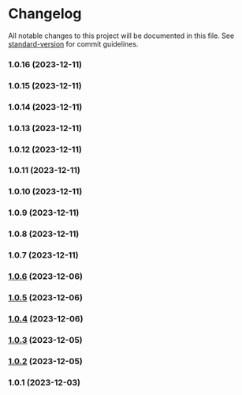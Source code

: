 # Changelog

All notable changes to this project will be documented in this file. See [standard-version](https://github.com/conventional-changelog/standard-version) for commit guidelines.

### 1.0.16 (2023-12-11)

### 1.0.15 (2023-12-11)

### 1.0.14 (2023-12-11)

### 1.0.13 (2023-12-11)

### 1.0.12 (2023-12-11)

### 1.0.11 (2023-12-11)

### 1.0.10 (2023-12-11)

### 1.0.9 (2023-12-11)

### 1.0.8 (2023-12-11)

### 1.0.7 (2023-12-11)

### [1.0.6](https://github.com/iqbaaaaalf/askYourNotes/compare/v1.0.5...v1.0.6) (2023-12-06)

### [1.0.5](https://github.com/iqbaaaaalf/askYourNotes/compare/v1.0.4...v1.0.5) (2023-12-06)

### [1.0.4](https://github.com/iqbaaaaalf/askYourNotes/compare/v1.0.2...v1.0.4) (2023-12-06)

### [1.0.3](https://github.com/iqbaaaaalf/askYourNotes/compare/v1.0.2...v1.0.3) (2023-12-05)

### [1.0.2](https://github.com/iqbaaaaalf/askYourNotes/compare/v1.0.1...v1.0.2) (2023-12-05)

### 1.0.1 (2023-12-03)
